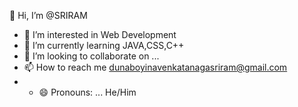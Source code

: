 👋 Hi, I’m @SRIRAM
- 👀 I’m interested in Web Development
- 🌱 I’m currently learning JAVA,CSS,C++
- 💞 I’m looking to collaborate on ...
- 📫 How to reach me dunaboyinavenkatanagasriram@gmail.com
- - 😄 Pronouns: ... He/Him
